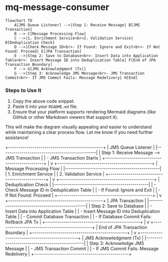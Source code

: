 # mq-message-consumer

```mermaid
flowchart TD
    A[JMS Queue Listener] -->|Step 1: Receive Message| B[JMS Transaction]
    B --> C[Message Processing Flow]
    C -->|1. Enrichment Service<br>2. Validation Service| D[Deduplication Check]
    D -->|Check Message ID<br>- If Found: Ignore and Exit<br>- If Not Found: Proceed| E[JPA Transaction]
    E -->|Step 2: Save to Database<br>- Insert Data into Application Table<br>- Insert Message ID into Deduplication Table| F[End of JPA Transaction Boundary]
    F --> G[JMS Acknowledgment (Tx)]
    G -->|Step 3: Acknowledge JMS Message<br>- JMS Transaction Commit<br>- If JMS Commit Fails: Message Redelivery| H[End]
```

### Steps to Use It
1. Copy the above code snippet.
2. Paste it into your `README.md` file.
3. Ensure that your platform supports rendering Mermaid diagrams (like GitHub or other Markdown viewers that support it).

This will make the diagram visually appealing and easier to understand while maintaining a clear process flow. Let me know if you need further assistance!



+-----------------------------------------------+
|                 JMS Queue Listener            |
|-----------------------------------------------|
|  Step 1: Receive Message --> JMS Transaction  |
|  - JMS Transaction Starts                     |
+-----------------------------------------------+
                |
                v
+-----------------------------------------------+
|              Message Processing Flow          |
|-----------------------------------------------|
|  1. Enrichment Service                        |
|  2. Validation Service                        |
+-----------------------------------------------+
                |
                v
+-----------------------------------------------+
|             Deduplication Check               |
|-----------------------------------------------|
|  - Check Message ID in Deduplication Table    |
|  - If Found: Ignore and Exit                  |
|  - If Not Found: Proceed                      |
+-----------------------------------------------+
                |
                v
+-----------------------------------------------+
|                JPA Transaction                |
|-----------------------------------------------|
|  Step 2: Save to Database                     |
|  - Insert Data into Application Table         |
|  - Insert Message ID into Deduplication Table |
|  - Commit Database Transaction                |
|  - If Database Commit Fails: Rollback JPA Tx  |
+-----------------------------------------------+
                |
                v
+-----------------------------------------------+
|       End of JPA Transaction Boundary         |
+-----------------------------------------------+
                |
                v
+-----------------------------------------------+
|             JMS Acknowledgment (Tx)           |
|-----------------------------------------------|
|  Step 3: Acknowledge JMS Message              |
|  - JMS Transaction Commit                     |
|  - If JMS Commit Fails: Message Redelivery    |
+-----------------------------------------------+
